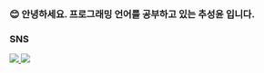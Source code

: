 ### 😊 안녕하세요. 프로그래밍 언어를 공부하고 있는 추성윤 입니다.

### SNS
<a href="https://www.instagram.com/mr_chuchu_3_/" target="_blank">
<img src="https://img.shields.io/badge/instagram-E4405F?style=flat-square&logo=instagram&logoColor=white"/>
<img src="https://img.shields.io/badge/csyy093009@gmail.com-EA4335?style=flat-square&logo=Gmail&logoColor=white" />

